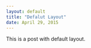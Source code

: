 ```yaml
---
layout: default
title: "Defalut Layout"
date: April 29, 2015
---
```


This is a post with default layout.

